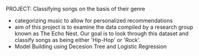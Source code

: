 PROJECT: Classifying songs on the basis of their genre

- categorizing music to allow for personalized recommendations
- aim of this project is to examine the data compiled by a research group known as The Echo Nest. Our goal is to look through this dataset and classify songs as being either 'Hip-Hop' or 'Rock'.
- Model Building using Decesion Tree and Logistic Regression
